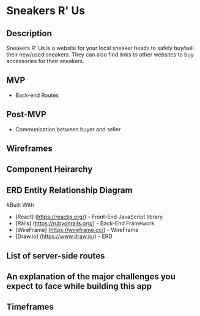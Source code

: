 # Sneakers R' Us

## Description

Sneakers R' Us is a website for your local sneaker heads to safely buy/sell their new/used sneakers. They can also find links to other websites to buy accessories for their sneakers. 

## MVP
* Back-end Routes

## Post-MVP
* Communication between buyer and seller

## Wireframes

## Component Heirarchy

## ERD Entity Relationship Diagram

#Built With
* [React] (https://reactjs.org/) - Front-End JavaScript library
* [Rails] (https://rubyonrails.org/) - Back-End Framework
* [WireFrame] (https://wireframe.cc/) - WireFrame
* [Draw.io] (https://www.draw.io/) - ERD 

## List of server-side routes

## An explanation of the major challenges you expect to face while building this app

## Timeframes